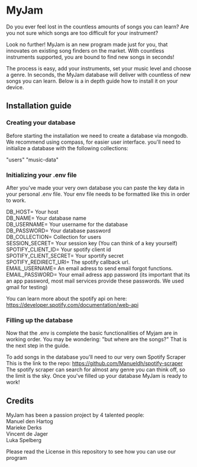 # MyJam

Do you ever feel lost in the countless amounts of songs you can learn? Are you not sure which songs are too difficult for your instrument? 

Look no further! MyJam is an new program made just for you, that innovates on existing song finders on the market. With countless instruments supported, you are bound to find new songs in seconds! 

The process is easy, add your instruments, set your music level and choose a genre. In seconds, the MyJam database will deliver with countless of new songs you can learn. Below is a in depth guide how to install it on your device. 

## Installation guide 

### Creating your database

Before starting the installation we need to create a database via mongodb. We recommend using compass, for easier user interface. you'll need to initialize a database with the following collections:

"users"
"music-data"

### Initializing your .env file

After you've made your very own database you can paste the key data in your personal .env file. Your env file needs to be formatted like this in order to work.

DB_HOST= Your host \
DB_NAME= Your database name \
DB_USERNAME= Your username for the database \
DB_PASSWORD= Your database password \
DB_COLLECTION= Collection for users \
SESSION_SECRET= Your session key (You can think of a key yourself) \
SPOTIFY_CLIENT_ID= Your spotify client id \
SPOTIFY_CLIENT_SECRET= Your sportify secret \
SPOTIFY_REDIRECT_URI= The spotify callback url. \
EMAIL_USERNAME= An email adress to send email forgot functions. \
EMAIL_PASSWORD= Your email adress app password (its important that its an app password, most mail services provide these passwords. We used gmail for testing) 

You can learn more about the spotify api on here: https://developer.spotify.com/documentation/web-api 

### Filling up the database 

Now that the .env is complete the basic functionalities of Myjam are in working order. You may be wondering: "but where are the songs?" That is the next step in the guide.

To add songs in the database you'll need to our very own Spotify Scraper <br> This is the link to the repo: https://github.com/Manueldh/spotify-scraper 
The spotify scraper can search for almost any genre you can think off, so the limit is the sky. Once you've filled up your database MyJam is ready to work!

## Credits
MyJam has been a passion project by 4 talented people: <br>
Manuel den Hartog <br>
Marieke Derks <br>
Vincent de Jager <br>
Luka Spelberg <br>

Please read the License in this repository to see how you can use our program
